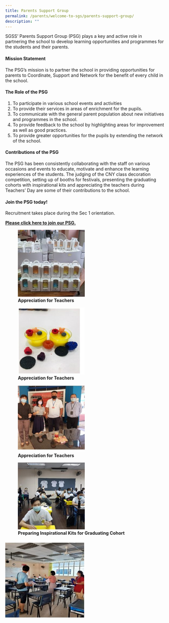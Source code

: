 ```yaml
---
title: Parents Support Group
permalink: /parents/welcome-to-sgs/parents-support-group/
description: ""
---
```

SGSS’ Parents Support Group (PSG) plays a key and active role in partnering the school to develop learning opportunities and programmes for the students and their parents.  

#### **Mission Statement**

The PSG’s mission is to partner the school in providing opportunities for parents to Coordinate, Support and Network for the benefit of every child in the school.

#### **The Role of the PSG**

1.  To participate in various school events and activities
2.  To provide their services in areas of enrichment for the pupils.
3.  To communicate with the general parent population about new initiatives and programmes in the school.
4.  To provide feedback to the school by highlighting areas for improvement as well as good practices.
5.  To provide greater opportunities for the pupils by extending the network of the school.

#### **Contributions of the PSG**

The PSG has been consistently collaborating with the staff on various occasions and events to educate, motivate and enhance the learning experiences of the students. The judging of the CNY class decoration competition, setting up of booths for festivals, presenting the graduating cohorts with inspirational kits and appreciating the teachers during Teachers’ Day are some of their contributions to the school.

#### **Join the PSG today!**
Recruitment takes place during the Sec 1 orientation. 

[**Please click here to join our PSG.**](https://form.gov.sg/61e8e5c66c89fd0012d5920d)

<figure>
	<a href="/images/Parents%20support%20group/Slide12-1-250x250.jpg" target = "_blank"> <img src="/images/Parents%20support%20group/Slide12-1-250x250.jpg" 
     style="width:50%"></a>
<figcaption> 
	<strong> Appreciation for Teachers </strong> 
	</figcaption>
</figure>

<figure>
	<a href="/images/Parents%20support%20group/Slide11-1-250x250.jpg" target = "_blank"> <img src="/images/Parents%20support%20group/Slide11-1-250x250.jpg" 
     style="width:50%"></a>
<figcaption> 
	<strong> Appreciation for Teachers </strong> 
	</figcaption>
</figure>

<figure>
	<a href="/images/Parents%20support%20group/Slide10-1-250x250.jpg" target = "_blank"> <img src="/images/Parents%20support%20group/Slide10-1-250x250.jpg" 
     style="width:50%"></a>
<figcaption> 
	<strong> Appreciation for Teachers </strong> 
	</figcaption>
</figure>

<figure>
	<a href="/images/Parents%20support%20group/Slide9-2-250x250.jpg" target = "_blank"> <img src="/images/Parents%20support%20group/Slide9-2-250x250.jpg" 
     style="width:50%"></a>
<figcaption> 
	<strong> Preparing Inspirational Kits for Graduating Cohort </strong> 
	</figcaption>
</figure>

![](/images/Parents%20support%20group/Slide1-4-250x250.jpg)